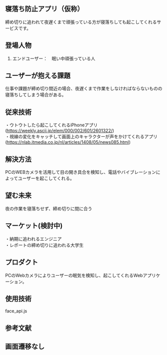 ## 寝落ち防止アプリ（仮称）
締め切りに追われて夜遅くまで頑張っている方が寝落ちしても起こしてくれるサービスです。

## 登場人物
1. エンドユーザー：　眠い中頑張っている人
  
## ユーザーが抱える課題
仕事や課題が締め切り間近の場合、夜遅くまで作業をしなければならないものの寝落ちしてしまう場合がある。
　
## 従来技術
・ウトウトしたら起こしてくれるiPhoneアプリ(https://weekly.ascii.jp/elem/000/002/601/2601322/)  
・視線の変化をキャッチして画面上のキャラクターが声をかけてくれるアプリ(https://nlab.itmedia.co.jp/nl/articles/1408/05/news085.html)
 
## 解決方法
PCのWEBカメラを活用して目の開き具合を検知し、電話やバイブレーションによってユーザーを起こしてくれる。

## 望む未来
夜の作業を寝落ちせず、締め切りに間に合う

## マーケット(検討中)
・納期に追われるエンジニア  
・レポートの締め切りに追われる大学生

## プロダクト
PCのWebカメラによりユーザーの眠気を検知し、起こしてくれるWebアプリケーション。

## 使用技術
face_api.js

## 参考文献

## 画面遷移なし
